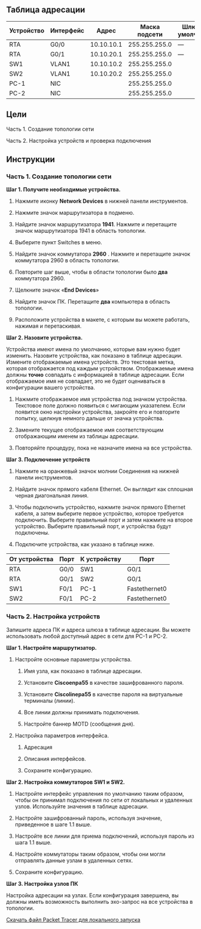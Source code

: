 ## Таблица адресации

| Устройство | Интерфейс | Адрес      | Маска подсети | Шлюз по умолчанию |
|------------|-----------|------------|---------------|-------------------|
| RTA        | G0/0      | 10.10.10.1 | 255.255.255.0 | —                 |
| RTA        | G0/1      | 10.10.20.1 | 255.255.255.0 | —                 |
| SW1        | VLAN1     | 10.10.10.2 | 255.255.255.0 |                   |
| SW2        | VLAN1     | 10.10.20.2 | 255.255.255.0 |                   |
| PC-1       | NIC       |            | 255.255.255.0 |                   |
| PC-2       | NIC       |            | 255.255.255.0 |                   |

## Цели

Часть 1. Создание топологии сети

Часть 2. Настройка устройств и проверка подключения

## Инструкции

### Часть 1. Создание топологии сети

**Шаг 1. Получите необходимые устройства.**

1.  Нажмите иконку **Network Devices** в нижней панели инструментов.

2.  Нажмите значок маршрутизатора в подменю.

3.  Найдите значок маршрутизатора **1941**. Нажмите и перетащите значок маршрутизатора 1941 в область топологии.

4.  Выберите пункт Switches в меню.

5.  Найдите значок коммутатора **2960** . Нажмите и перетащите значок коммутатора 2960 в область топологии.

6.  Повторите шаг выше, чтобы в области топологии было **два** коммутатора 2960.

7.  Щелкните значок «**End Devices**»

8.  Найдите значок ПК. Перетащите **два** компьютера в область топологии.

9.  Расположите устройства в макете, с которым вы можете работать, нажимая и перетаскивая.

**Шаг 2. Назовите устройства.**

Устройства имеют имена по умолчанию, которые вам нужно будет изменить. Назовите устройства, как показано в таблице адресации. Измените отображаемые имена устройств. Это текстовая метка, которая отображается под каждым устройством. Отображаемые имена должны **точно** совпадать с информацией в таблице адресации. Если отображаемое имя не совпадает, это не будет оцениваться в конфигурации вашего устройства.

1. Нажмите отображаемое имя устройства под значком устройства. Текстовое поле должно появиться с мигающим указателем. Если появится окно настройки устройства, закройте его и повторите попытку, щелкнув немного дальше от значка устройства.

2. Замените текущее отображаемое имя соответствующим отображающим именем из таблицы адресации.

3. Повторяйте процедуру, пока не назначите имена на все устройства.

**Шаг 3. Подключение устройств**

1. Нажмите на оранжевый значок молнии Соединения на нижней панели инструментов.

2. Найдите значок прямого кабеля Ethernet. Он выглядит как сплошная черная диагональная линия.

3. Чтобы подключить устройство, нажмите значок прямого Ethernet кабеля, а затем выберите первое устройство, которое требуется подключить. Выберите правильный порт и затем нажмите на второе устройство. Выберите правильный порт, и устройства будут подключены.

4. Подключите устройства, как указано в таблице ниже.

| От устройства | Порт | К устройству | Порт          |
|---------------|------|--------------|---------------|
| RTA           | G0/0 | SW1          | G0/1          |
| RTA           | G0/1 | SW2          | G0/1          |
| SW1           | F0/1 | PC-1         | Fastethernet0 |
| SW2           | F0/1 | PC-2         | Fastethernet0 |

### Часть 2. Настройка устройств

Запишите адреса ПК и адреса шлюза в таблице адресации. Вы можете использовать любой доступный адрес в сети для PC-1 и PC-2.

**Шаг 1. Настройте маршрутизатор.**

1. Настройте основные параметры устройства.

    1.  Имя узла, как показано в таблице адресации.

    2.  Установите **Ciscoenpa55** в качестве зашифрованного пароля.

    3.  Установите **Ciscolinepa55** в качестве пароля на виртуальные терминалы (линии).

    4.  Все линии должны принимать подключения.

    5.  Настройте баннер MOTD (сообщения дня).

2. Настройка параметров интерфейса.

    1.  Адресация

    2.  Описания интерфейсов.

    3.  Сохраните конфигурацию.

**Шаг 2. Настройка коммутаторов SW1 и SW2.**

1. Настройте интерфейс управления по умолчанию таким образом, чтобы он принимал подключения по сети от локальных и удаленных узлов. Используйте значения в таблице адресации.

2. Настройте зашифрованный пароль, используя значение, приведенное в шаге 1.1 выше.

3. Настройте все линии для приема подключений, используя пароль из шага 1.1 выше.

4. Настройте коммутаторы таким образом, чтобы они могли отправлять данные узлам в удаленных сетях.

5. Сохраните конфигурацию.

**Шаг 3. Настройка узлов ПК**

Настройка адресации на узлах. Если конфигурация завершена, вы должны иметь возможность выполнить эхо-запрос на все устройства в топологии.

[Скачать файл Packet Tracer для локального запуска](./assets/1.6.1-packet-tracer---implement-a-small-network_ru-RU.pka)
